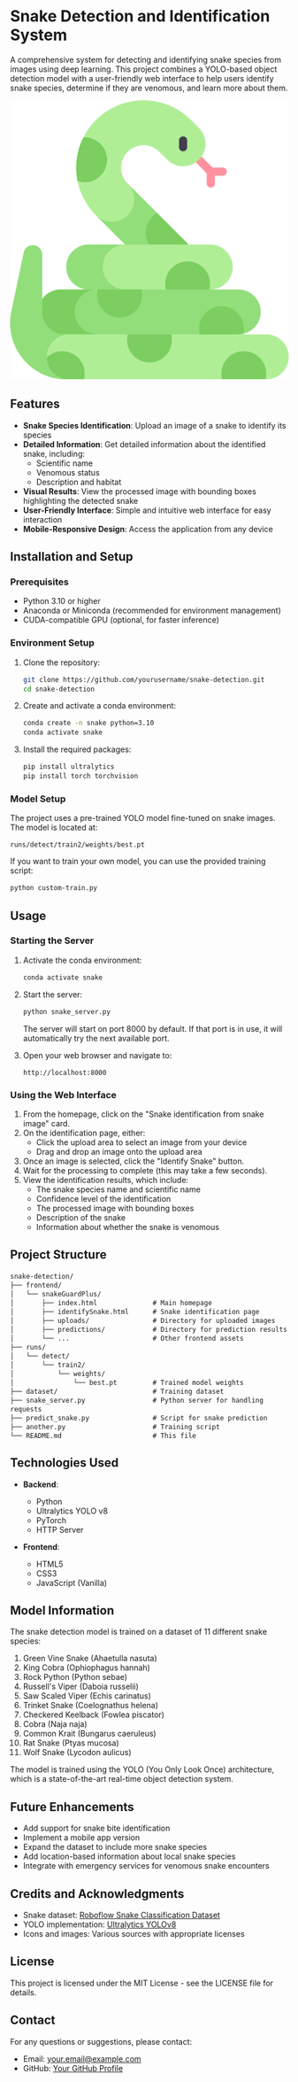 # Snake Detection and Identification System

A comprehensive system for detecting and identifying snake species from images using deep learning. This project combines a YOLO-based object detection model with a user-friendly web interface to help users identify snake species, determine if they are venomous, and learn more about them.

![Snake Detection Demo](frontend/snakeGuardPlus/anaconda.png)

## Features

- **Snake Species Identification**: Upload an image of a snake to identify its species
- **Detailed Information**: Get detailed information about the identified snake, including:
  - Scientific name
  - Venomous status
  - Description and habitat
- **Visual Results**: View the processed image with bounding boxes highlighting the detected snake
- **User-Friendly Interface**: Simple and intuitive web interface for easy interaction
- **Mobile-Responsive Design**: Access the application from any device

## Installation and Setup

### Prerequisites

- Python 3.10 or higher
- Anaconda or Miniconda (recommended for environment management)
- CUDA-compatible GPU (optional, for faster inference)

### Environment Setup

1. Clone the repository:
   ```bash
   git clone https://github.com/yourusername/snake-detection.git
   cd snake-detection
   ```

2. Create and activate a conda environment:
   ```bash
   conda create -n snake python=3.10
   conda activate snake
   ```

3. Install the required packages:
   ```bash
   pip install ultralytics
   pip install torch torchvision
   ```

### Model Setup

The project uses a pre-trained YOLO model fine-tuned on snake images. The model is located at:
```
runs/detect/train2/weights/best.pt
```

If you want to train your own model, you can use the provided training script:
```bash
python custom-train.py
```

## Usage

### Starting the Server

1. Activate the conda environment:
   ```bash
   conda activate snake
   ```

2. Start the server:
   ```bash
   python snake_server.py
   ```
   The server will start on port 8000 by default. If that port is in use, it will automatically try the next available port.

3. Open your web browser and navigate to:
   ```
   http://localhost:8000
   ```

### Using the Web Interface

1. From the homepage, click on the "Snake identification from snake image" card.
2. On the identification page, either:
   - Click the upload area to select an image from your device
   - Drag and drop an image onto the upload area
3. Once an image is selected, click the "Identify Snake" button.
4. Wait for the processing to complete (this may take a few seconds).
5. View the identification results, which include:
   - The snake species name and scientific name
   - Confidence level of the identification
   - The processed image with bounding boxes
   - Description of the snake
   - Information about whether the snake is venomous

## Project Structure

```
snake-detection/
├── frontend/
│   └── snakeGuardPlus/
│       ├── index.html              # Main homepage
│       ├── identifySnake.html      # Snake identification page
│       ├── uploads/                # Directory for uploaded images
│       ├── predictions/            # Directory for prediction results
│       └── ...                     # Other frontend assets
├── runs/
│   └── detect/
│       └── train2/
│           └── weights/
│               └── best.pt         # Trained model weights
├── dataset/                        # Training dataset
├── snake_server.py                 # Python server for handling requests
├── predict_snake.py                # Script for snake prediction
├── another.py                      # Training script
└── README.md                       # This file
```

## Technologies Used

- **Backend**:
  - Python
  - Ultralytics YOLO v8
  - PyTorch
  - HTTP Server

- **Frontend**:
  - HTML5
  - CSS3
  - JavaScript (Vanilla)

## Model Information

The snake detection model is trained on a dataset of 11 different snake species:

1. Green Vine Snake (Ahaetulla nasuta)
2. King Cobra (Ophiophagus hannah)
3. Rock Python (Python sebae)
4. Russell's Viper (Daboia russelii)
5. Saw Scaled Viper (Echis carinatus)
6. Trinket Snake (Coelognathus helena)
7. Checkered Keelback (Fowlea piscator)
8. Cobra (Naja naja)
9. Common Krait (Bungarus caeruleus)
10. Rat Snake (Ptyas mucosa)
11. Wolf Snake (Lycodon aulicus)

The model is trained using the YOLO (You Only Look Once) architecture, which is a state-of-the-art real-time object detection system.

## Future Enhancements

- Add support for snake bite identification
- Implement a mobile app version
- Expand the dataset to include more snake species
- Add location-based information about local snake species
- Integrate with emergency services for venomous snake encounters

## Credits and Acknowledgments

- Snake dataset: [Roboflow Snake Classification Dataset](https://universe.roboflow.com/snake-xj3nx/snake-classification/dataset/2)
- YOLO implementation: [Ultralytics YOLOv8](https://github.com/ultralytics/ultralytics)
- Icons and images: Various sources with appropriate licenses

## License

This project is licensed under the MIT License - see the LICENSE file for details.

## Contact

For any questions or suggestions, please contact:
- Email: your.email@example.com
- GitHub: [Your GitHub Profile](https://github.com/yourusername)
